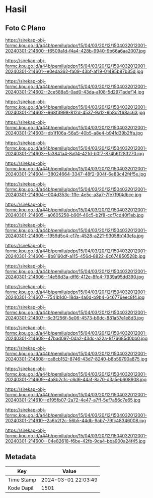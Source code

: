 # Hasil

## Foto C Plano

https://sirekap-obj-formc.kpu.go.id/a44b/pemilu/pdpr/15/04/03/20/12/1504032012001-20240301-214600--f6509a1d-f4a4-428b-9940-9b66a6aa2007.jpg

https://sirekap-obj-formc.kpu.go.id/a44b/pemilu/pdpr/15/04/03/20/12/1504032012001-20240301-214601--e0eda362-fa09-43bf-af19-01495b87b35d.jpg

https://sirekap-obj-formc.kpu.go.id/a44b/pemilu/pdpr/15/04/03/20/12/1504032012001-20240301-214602--2ce588a5-0ad0-43da-a108-5d2971adef14.jpg

https://sirekap-obj-formc.kpu.go.id/a44b/pemilu/pdpr/15/04/03/20/12/1504032012001-20240301-214602--968f3998-812d-4537-9a12-9b8c2f68ac63.jpg

https://sirekap-obj-formc.kpu.go.id/a44b/pemilu/pdpr/15/04/03/20/12/1504032012001-20240301-214603--db1f106a-56a5-40b5-a8e4-b94fd39b2ffa.jpg

https://sirekap-obj-formc.kpu.go.id/a44b/pemilu/pdpr/15/04/03/20/12/1504032012001-20240301-214603--fa3841a4-8a04-42fd-b0f7-874b6f283270.jpg

https://sirekap-obj-formc.kpu.go.id/a44b/pemilu/pdpr/15/04/03/20/12/1504032012001-20240301-214604--38024664-3347-48f2-904f-6e83c42f4f5e.jpg

https://sirekap-obj-formc.kpu.go.id/a44b/pemilu/pdpr/15/04/03/20/12/1504032012001-20240301-214604--004d353c-1ffe-4e5c-a3a7-7fe7f9f4dbce.jpg

https://sirekap-obj-formc.kpu.go.id/a44b/pemilu/pdpr/15/04/03/20/12/1504032012001-20240301-214605--a0605258-b90f-40c5-b2f8-ccf7cd40f1eb.jpg

https://sirekap-obj-formc.kpu.go.id/a44b/pemilu/pdpr/15/04/03/20/12/1504032012001-20240301-214605--1959d5c4-c17e-4528-a221-93058b143efa.jpg

https://sirekap-obj-formc.kpu.go.id/a44b/pemilu/pdpr/15/04/03/20/12/1504032012001-20240301-214606--8b8190df-a115-456d-8822-6c674850528b.jpg

https://sirekap-obj-formc.kpu.go.id/a44b/pemilu/pdpr/15/04/03/20/12/1504032012001-20240301-214606--14e56d3a-dff6-412e-8fc4-7939a95dd390.jpg

https://sirekap-obj-formc.kpu.go.id/a44b/pemilu/pdpr/15/04/03/20/12/1504032012001-20240301-214607--7541b1d0-18da-4a0d-b9b4-646776eec8f4.jpg

https://sirekap-obj-formc.kpu.go.id/a44b/pemilu/pdpr/15/04/03/20/12/1504032012001-20240301-214607--6c3f256f-5e06-4573-b9dc-881a57e1e8d3.jpg

https://sirekap-obj-formc.kpu.go.id/a44b/pemilu/pdpr/15/04/03/20/12/1504032012001-20240301-214608--47bad097-0da2-43dc-a22a-8f76685d0bb0.jpg

https://sirekap-obj-formc.kpu.go.id/a44b/pemilu/pdpr/15/04/03/20/12/1504032012001-20240301-214608--ca8cb152-8746-43d7-8240-b8b59790a875.jpg

https://sirekap-obj-formc.kpu.go.id/a44b/pemilu/pdpr/15/04/03/20/12/1504032012001-20240301-214609--4a8b2c1c-c6d6-44af-8a70-d3a5eb608908.jpg

https://sirekap-obj-formc.kpu.go.id/a44b/pemilu/pdpr/15/04/03/20/12/1504032012001-20240301-214610--d195fb07-2a72-4e47-a7ff-5ef7a56c7e65.jpg

https://sirekap-obj-formc.kpu.go.id/a44b/pemilu/pdpr/15/04/03/20/12/1504032012001-20240301-214610--2a6b2f2c-56b5-44db-9ab7-79fc48346008.jpg

https://sirekap-obj-formc.kpu.go.id/a44b/pemilu/pdpr/15/04/03/20/12/1504032012001-20240301-214600--04e82618-f6be-42fb-9ca4-bba900a24f45.jpg


## Metadata

| Key        | Value               |
| ---------- | ------------------- |
| Time Stamp | 2024-03-01 22:03:49 |
| Kode Dapil | 1501                |




